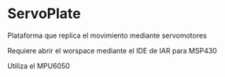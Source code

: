 # ServoPlate
Plataforma que replica el movimiento mediante servomotores

Requiere abrir el worspace mediante el IDE de IAR para MSP430

Utiliza el MPU6050
